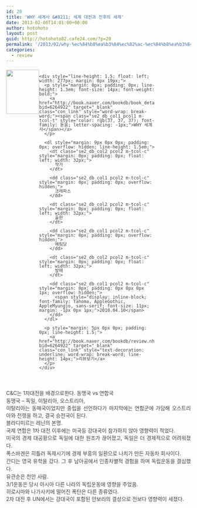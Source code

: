 ```yaml
---
id: 20
title: 'WHY 세계사 &#8211; 세계 대전과 전후의 세계'
date: 2013-02-06T14:01:00+00:00
author: hotohoto
layout: post
guid: http://hotohoto82.cafe24.com/?p=20
permalink: '/2013/02/why-%ec%84%b8%ea%b3%84%ec%82%ac-%ec%84%b8%ea%b3%84-%eb%8c%80%ec%a0%84%ea%b3%bc-%ec%a0%84%ed%9b%84%ec%9d%98-%ec%84%b8%ea%b3%84/'
categories:
  - review
---
```



<div style="color: rgb(64, 64, 64); text-align: justify;">
  <div class="__se_object" s_type="db" s_subtype="book" jsonvalue="%7B%22id%22%3A%228930200907%22%2C%22thumb%22%3A%22http%3A%2F%2Fbookthumb.phinf.naver.net%2Fcover%2F062%2F649%2F06264922.jpg%3Ftype%3Dw150%26udate%3D20110824%22%2C%22code%22%3A%226264922%22%2C%22genreText%22%3A%22%EC%96%B4%EB%A6%B0%EC%9D%B4%22%2C%22genreCode%22%3A%22320%22%2C%22mode%22%3A%22book%22%2C%22type%22%3A1%2C%22title%22%3A%22WHY%20%EC%84%B8%EA%B3%84%EC%82%AC%22%7D" style="line-height: 1.5;"> 
  
  <div style="line-height: 12px; overflow: hidden; width: 405px; font-family: 돋움, Dotum, 굴림, Gulim, AppleGothic, AppleMyungjo, sans-serif; text-align: left;">
    <div style="line-height: 1.5; float: left; width: 90px; margin-top: 2px;">
      <a href="http://book.naver.com/bookdb/book_detail.php?bid=6264922" target="_blank" class="con_link" style="word-wrap: break-word;"><img src="http://bookthumb.phinf.naver.net/cover/062/649/06264922.jpg?type=w150&udate=20110824" width="90" height="120" id="cover/062/649/06264922.jpg" alt="" style="border: none; cursor: pointer;" /></a>
    </div>
    
    <div style="line-height: 1.5; float: left; width: 277px; margin: 0px 19px;">
      <p style="margin: 0px; padding: 0px; line-height: 1.3em; font-size: 14px; font-weight: bold;">
        <a href="http://book.naver.com/bookdb/book_detail.php?bid=6264922" target="_blank" class="con_link" style="word-wrap: break-word;"><span class="se2_db_col1 pcol1 m-tcol-t" style="color: rgb(37, 37, 37); font-family: 돋움; letter-spacing: -1px;">WHY 세계사</span></a>
      </p>
      
      <dl style="margin: 9px 0px 0px; padding: 0px; overflow: hidden; line-height: 1.5em;">
        <dt class="se2_db_col2 pcol2 m-tcol-c" style="margin: 0px; padding: 0px; float: left; width: 32px;">
          작가
        </dt>
        
        <dd class="se2_db_col1 pcol2 m-tcol-c" style="margin: 0px; padding: 0px; overflow: hidden;">
          크레파스
        </dd>
        
        <dt class="se2_db_col2 pcol2 m-tcol-c" style="margin: 0px; padding: 0px; float: left; width: 32px;">
          출판
        </dt>
        
        <dd class="se2_db_col1 pcol2 m-tcol-c" style="margin: 0px; padding: 0px; overflow: hidden;">
          예림당
        </dd>
        
        <dt class="se2_db_col2 pcol2 m-tcol-c" style="margin: 0px; padding: 0px; float: left; width: 32px;">
          발매
        </dt>
        
        <dd class="se2_db_col1 pcol2 m-tcol-c" style="margin: 0px; padding: 0px 0px 0px 1px; overflow: hidden;">
          <span style="display: inline-block; font-family: Tahoma, AppleGothic, AppleMyungjo, sans-serif; font-size: 11px; margin: -1px 0px 1px;">2010.04.10</span>
        </dd>
      </dl>
      
      <p style="margin: 5px 0px 0px; padding: 0px; line-height: 1.5;">
        <a href="http://book.naver.com/bookdb/review.nhn?bid=6264922" target="_blank" class="con_link" style="text-decoration: underline; word-wrap: break-word; line-height: 14px;">리뷰보기</a>
      </p>
    </div>
  </div>
</div></div> 

<p style="margin: 0px; padding: 0px; color: rgb(64, 64, 64); text-align: justify;">
  &nbsp;
</p>

<p style="margin: 0px; padding: 0px; color: rgb(64, 64, 64); text-align: justify;">
  <span style="line-height: 1.5;">&nbsp;</span>
</p>

<p style="margin: 0px; padding: 0px; color: rgb(64, 64, 64); text-align: justify;">
  <span style="line-height: 1.5;">C&C는 1차대전을 배경으로한다. 동맹국 vs 연합국</span>
</p>

<p style="margin: 0px; padding: 0px; color: rgb(64, 64, 64); text-align: justify;">
  동맹국 &#8211; 독일, 이탈리아, 오스트리아,
</p>

<p style="margin: 0px; padding: 0px; color: rgb(64, 64, 64); text-align: justify;">
  이탈리아는 동매국이었지만 중립을 선언하다가 마지막에는 연합군에 가담해 오스트리아와 전쟁을 하고, 결국 승전국이 된다.
</p>

<p style="margin: 0px; padding: 0px; color: rgb(64, 64, 64); text-align: justify;">
  <span style="line-height: 1.5;">블라디미르는 레닌의 본명.</span>
</p>

<p style="margin: 0px; padding: 0px; color: rgb(64, 64, 64); text-align: justify;">
  국제 연합은 1차 대전 이후에는 미국등 강대국이 참가하지 않아 영향력이 적었다.
</p>

<p style="margin: 0px; padding: 0px; color: rgb(64, 64, 64); text-align: justify;">
  <span style="line-height: 1.5;">미국의 경제 대공황으로 독일에 대한 원조가 끊어졌고,&nbsp;</span><span style="line-height: 1.5;">독일은 더 경제적으로 어려워졌다.</span>
</p>

<p style="margin: 0px; padding: 0px; color: rgb(64, 64, 64); text-align: justify;">
  <span style="line-height: 1.5;">폭스바겐은 히틀러 독제시기에 경제 부흥의 일환으로 나치가 만든 자동차 회사이다.</span>
</p>

<p style="margin: 0px; padding: 0px; color: rgb(64, 64, 64); text-align: justify;">
  <span style="line-height: 1.5;">간디는 영국 유학을 갔다. 그 후 남아공에서 인종차별적 경험을 하며 독립운동을 결심했다.</span>
</p>

<p style="margin: 0px; padding: 0px; color: rgb(64, 64, 64); text-align: justify;">
  <span style="line-height: 1.5;">유관순은 천안 사람.</span>
</p>

<p style="margin: 0px; padding: 0px; color: rgb(64, 64, 64); text-align: justify;">
  3/1운동은 당시 아시아 다른 나라의 독립운동에 영향을 주었음.
</p>

<p style="margin: 0px; padding: 0px; color: rgb(64, 64, 64); text-align: justify;">
  히로시마와 나가사키에 떨어진 폭탄은 다른 종류였다.
</p>

<p style="margin: 0px; padding: 0px; color: rgb(64, 64, 64); text-align: justify;">
  <span style="line-height: 1.5;">2차 대전 후 UN에서는 강대국이 포함된 안보리의 결성으로 전보다 영향력이 세졌다.</span>
</p>